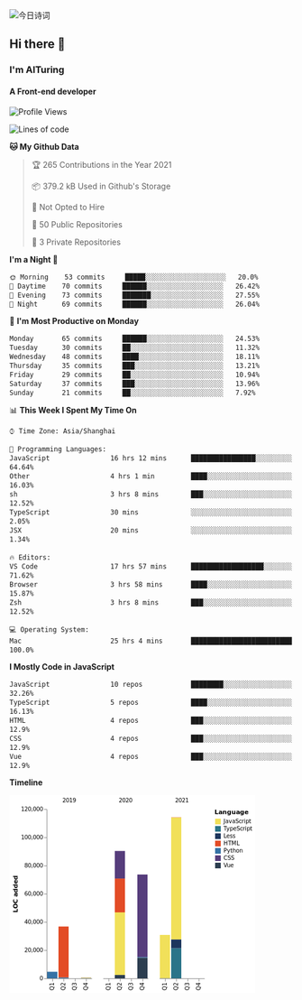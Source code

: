 <img alt="今日诗词" src="https://v2.jinrishici.com/one.svg?font-size=30&spacing=2&color=skyblue" style="max-width:100%; display: block; margin: 0 auto;">

## Hi there 👋
### I'm AITuring
#### A Front-end developer

<!-- <img src="./dhx.gif" width="400px"/> -->

<!--START_SECTION:waka-->
![Profile Views](http://img.shields.io/badge/Profile%20Views-3-blue)

![Lines of code](https://img.shields.io/badge/From%20Hello%20World%20I%27ve%20Written-350919%20lines%20of%20code-blue)

**🐱 My Github Data** 

> 🏆 265 Contributions in the Year 2021
 > 
> 📦 379.2 kB Used in Github's Storage 
 > 
> 🚫 Not Opted to Hire
 > 
> 📜 50 Public Repositories 
 > 
> 🔑 3 Private Repositories  
 > 
**I'm a Night 🦉** 

```text
🌞 Morning    53 commits     █████░░░░░░░░░░░░░░░░░░░░   20.0% 
🌆 Daytime    70 commits     ██████░░░░░░░░░░░░░░░░░░░   26.42% 
🌃 Evening    73 commits     ███████░░░░░░░░░░░░░░░░░░   27.55% 
🌙 Night      69 commits     ██████░░░░░░░░░░░░░░░░░░░   26.04%

```
📅 **I'm Most Productive on Monday** 

```text
Monday       65 commits     ██████░░░░░░░░░░░░░░░░░░░   24.53% 
Tuesday      30 commits     ██░░░░░░░░░░░░░░░░░░░░░░░   11.32% 
Wednesday    48 commits     ████░░░░░░░░░░░░░░░░░░░░░   18.11% 
Thursday     35 commits     ███░░░░░░░░░░░░░░░░░░░░░░   13.21% 
Friday       29 commits     ██░░░░░░░░░░░░░░░░░░░░░░░   10.94% 
Saturday     37 commits     ███░░░░░░░░░░░░░░░░░░░░░░   13.96% 
Sunday       21 commits     ██░░░░░░░░░░░░░░░░░░░░░░░   7.92%

```


📊 **This Week I Spent My Time On** 

```text
⌚︎ Time Zone: Asia/Shanghai

💬 Programming Languages: 
JavaScript               16 hrs 12 mins      ████████████████░░░░░░░░░   64.64% 
Other                    4 hrs 1 min         ████░░░░░░░░░░░░░░░░░░░░░   16.03% 
sh                       3 hrs 8 mins        ███░░░░░░░░░░░░░░░░░░░░░░   12.52% 
TypeScript               30 mins             ░░░░░░░░░░░░░░░░░░░░░░░░░   2.05% 
JSX                      20 mins             ░░░░░░░░░░░░░░░░░░░░░░░░░   1.34%

🔥 Editors: 
VS Code                  17 hrs 57 mins      ██████████████████░░░░░░░   71.62% 
Browser                  3 hrs 58 mins       ████░░░░░░░░░░░░░░░░░░░░░   15.87% 
Zsh                      3 hrs 8 mins        ███░░░░░░░░░░░░░░░░░░░░░░   12.52%

💻 Operating System: 
Mac                      25 hrs 4 mins       █████████████████████████   100.0%

```

**I Mostly Code in JavaScript** 

```text
JavaScript               10 repos            ████████░░░░░░░░░░░░░░░░░   32.26% 
TypeScript               5 repos             ████░░░░░░░░░░░░░░░░░░░░░   16.13% 
HTML                     4 repos             ███░░░░░░░░░░░░░░░░░░░░░░   12.9% 
CSS                      4 repos             ███░░░░░░░░░░░░░░░░░░░░░░   12.9% 
Vue                      4 repos             ███░░░░░░░░░░░░░░░░░░░░░░   12.9%

```


**Timeline**

![Chart not found](https://raw.githubusercontent.com/AITuring/AITuring/main/charts/bar_graph.png) 


<!--END_SECTION:waka-->


